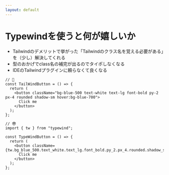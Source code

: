 ```yaml
---
layout: default
---
```


# Typewindを使うと何が嬉しいか

<ul>
    <li>Tailwindのデメリットで挙がった「<span class="underline decoration-red-500">Tailwindのクラス名を覚える必要がある</span>」を（少し）解決してくれる</li>
    <li>型のおかげでclass名の補完が出るのでタイポしなくなる</li>
    <li>IDEのTailwindプラグインに頼らなくて良くなる</li>
</ul>

```tsx
// 🤔
const TailWindButton = () => {
  return (
    <button className="bg-blue-500 text-white text-lg font-bold py-2 px-4 rounded shadow-sm hover:bg-blue-700">
      Click me
    </button>
  );
};

// 😎
import { tw } from "typewind";

const TypeWindButton = () => {
  return (
    <button className={tw.bg_blue_500.text_white.text_lg.font_bold.py_2.px_4.rounded.shadow_sm.hover(bg_blue_700)}>
      Click me
    </button>
  );
};
```